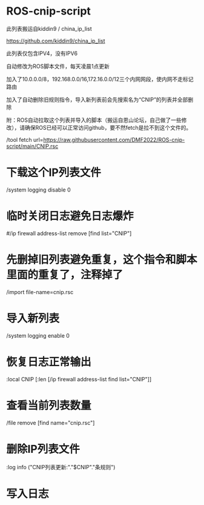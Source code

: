 # ROS-cnip-script
此列表搬运自kiddin9 / china_ip_list

https://github.com/kiddin9/china_ip_list

此列表仅包含IPV4，没有IPV6

自动修改为ROS脚本文件，每天凌晨1点更新

加入了10.0.0.0/8，192.168.0.0/16,172.16.0.0/12三个内网网段，使内网不走标记路由

加入了自动删除旧规则指令，导入新列表前会先搜索名为“CNIP”的列表并全部删除

附：ROS自动拉取这个列表并导入的脚本（搬运自恩山论坛，自己做了一些修改），请确保ROS已经可以正常访问github，要不然fetch是拉不到这个文件的。


/tool fetch url=https://raw.githubusercontent.com/DMF2022/ROS-cnip-script/main/CNIP.rsc
# 下载这个IP列表文件
/system logging disable 0
# 临时关闭日志避免日志爆炸
#/ip firewall address-list remove [find list="CNIP"]
# 先删掉旧列表避免重复，这个指令和脚本里面的重复了，注释掉了
/import file-name=cnip.rsc
# 导入新列表
/system logging enable 0
# 恢复日志正常输出
:local CNIP [:len [/ip firewall address-list find list="CNIP"]]
# 查看当前列表数量
/file remove [find name="cnip.rsc"]
# 删除IP列表文件
:log info ("CNIP列表更新:"."$CNIP"."条规则")
# 写入日志
